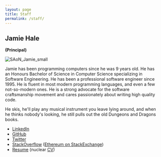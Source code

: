 ```yaml
---
layout: page
title: Staff
permalink: /staff/
---
```

## Jamie Hale
__(Principal)__

![SAoN_Jamie_small][1]

Jamie has been programming computers since he was 9 years old. He has an Honours Bachelor of Science in Computer Science specializing in Software Engineering. He has been a professional software engineer since 1995. He is fluent in most modern programming languages, and even a few not-so-modern ones. He is a strong advocate for the software craftsmanship movement and cares passionately about writing high quality code.

He skis, he'll play any musical instrument you leave lying around, and when he thinks nobody's looking, he still pulls out the old Dungeons and Dragons books.

* [LinkedIn][2]
* [GitHub][3]
* [Twitter][4]
* [StackOverflow][5] ([Ethereum on StackExchange][6])
* [Resume][7] (nuclear [CV][8])

[1]: https://smallarmyofnerds.com/wp-content/uploads/2014/09/SAoN_Jamie_small.jpg
[2]: https://www.linkedin.com/in/jamiesonhale
[3]: https://github.com/jamiehale
[4]: http://twitter.com/jamiehale
[5]: https://stackoverflow.com/users/34533/jamie-hale
[6]: https://ethereum.stackexchange.com/users/2788/jamie-hale
[7]: https://smallarmyofnerds.com/assets/2017-07-23-Jamie-Hale-Resume.pdf
[8]: https://smallarmyofnerds.com/assets/Jamie-Hale-CV.pdf